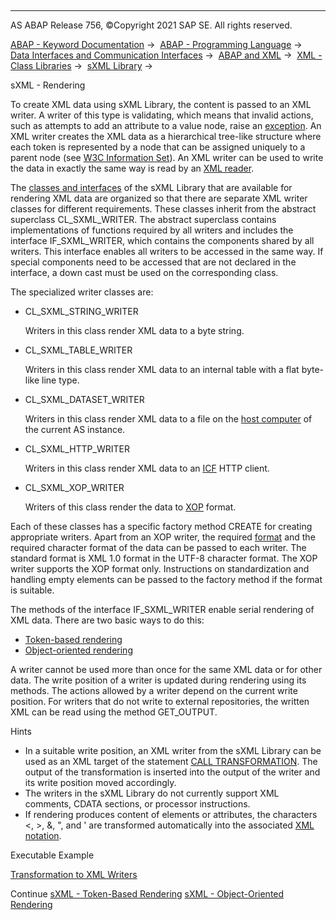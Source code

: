   

* * *

AS ABAP Release 756, ©Copyright 2021 SAP SE. All rights reserved.

[ABAP - Keyword Documentation](https://help.sap.com/doc/abapdocu_756_index_htm/7.56/en-US/abenabap.htm) →  [ABAP - Programming Language](https://help.sap.com/doc/abapdocu_756_index_htm/7.56/en-US/abenabap_reference.htm) →  [Data Interfaces and Communication Interfaces](https://help.sap.com/doc/abapdocu_756_index_htm/7.56/en-US/abenabap_data_communication.htm) →  [ABAP and XML](https://help.sap.com/doc/abapdocu_756_index_htm/7.56/en-US/abenabap_xml.htm) →  [XML - Class Libraries](https://help.sap.com/doc/abapdocu_756_index_htm/7.56/en-US/abenabap_xml_libs.htm) →  [sXML Library](https://help.sap.com/doc/abapdocu_756_index_htm/7.56/en-US/abenabap_sxml_lib.htm) → 

sXML - Rendering

To create XML data using sXML Library, the content is passed to an XML writer. A writer of this type is validating, which means that invalid actions, such as attempts to add an attribute to a value node, raise an [exception](https://help.sap.com/doc/abapdocu_756_index_htm/7.56/en-US/abenabap_sxml_lib_exceptions.htm). An XML writer creates the XML data as a hierarchical tree-like structure where each token is represented by a node that can be assigned uniquely to a parent node (see [W3C Information Set](http://www.w3.org/TR/xml-infoset/)). An XML writer can be used to write the data in exactly the same way is read by an [XML reader](https://help.sap.com/doc/abapdocu_756_index_htm/7.56/en-US/abenabap_sxml_lib_parse.htm).

The [classes and interfaces](https://help.sap.com/doc/abapdocu_756_index_htm/7.56/en-US/abenabap_sxml_lib_writer.htm) of the sXML Library that are available for rendering XML data are organized so that there are separate XML writer classes for different requirements. These classes inherit from the abstract superclass CL\_SXML\_WRITER. The abstract superclass contains implementations of functions required by all writers and includes the interface IF\_SXML\_WRITER, which contains the components shared by all writers. This interface enables all writers to be accessed in the same way. If special components need to be accessed that are not declared in the interface, a down cast must be used on the corresponding class.

The specialized writer classes are:

-   CL\_SXML\_STRING\_WRITER
    
    Writers in this class render XML data to a byte string.
    
-   CL\_SXML\_TABLE\_WRITER
    
    Writers in this class render XML data to an internal table with a flat byte-like line type.
    
-   CL\_SXML\_DATASET\_WRITER
    
    Writers in this class render XML data to a file on the [host computer](https://help.sap.com/doc/abapdocu_756_index_htm/7.56/en-US/abenhost_computer_glosry.htm "Glossary Entry") of the current AS instance.
    
-   CL\_SXML\_HTTP\_WRITER
    
    Writers in this class render XML data to an [ICF](https://help.sap.com/doc/abapdocu_756_index_htm/7.56/en-US/abenicf_glosry.htm "Glossary Entry") HTTP client.
    
-   CL\_SXML\_XOP\_WRITER
    
    Writers of this class render the data to [XOP](https://help.sap.com/doc/abapdocu_756_index_htm/7.56/en-US/abenxop_glosry.htm "Glossary Entry") format.
    

Each of these classes has a specific factory method CREATE for creating appropriate writers. Apart from an XOP writer, the required [format](https://help.sap.com/doc/abapdocu_756_index_htm/7.56/en-US/abenabap_sxml_lib_formats.htm) and the required character format of the data can be passed to each writer. The standard format is XML 1.0 format in the UTF-8 character format. The XOP writer supports the XOP format only. Instructions on standardization and handling empty elements can be passed to the factory method if the format is suitable.

The methods of the interface IF\_SXML\_WRITER enable serial rendering of XML data. There are two basic ways to do this:

-   [Token-based rendering](https://help.sap.com/doc/abapdocu_756_index_htm/7.56/en-US/abenabap_sxml_lib_render_token.htm)
-   [Object-oriented rendering](https://help.sap.com/doc/abapdocu_756_index_htm/7.56/en-US/abenabap_sxml_lib_render_oo.htm)

A writer cannot be used more than once for the same XML data or for other data. The write position of a writer is updated during rendering using its methods. The actions allowed by a writer depend on the current write position. For writers that do not write to external repositories, the written XML can be read using the method GET\_OUTPUT.

Hints

-   In a suitable write position, an XML writer from the sXML Library can be used as an XML target of the statement [CALL TRANSFORMATION](https://help.sap.com/doc/abapdocu_756_index_htm/7.56/en-US/abapcall_transformation.htm). The output of the transformation is inserted into the output of the writer and its write position moved accordingly.
-   The writers in the sXML Library do not currently support XML comments, CDATA sections, or processor instructions.
-   If rendering produces content of elements or attributes, the characters <, \>, &, ", and ' are transformed automatically into the associated [XML notation](https://help.sap.com/doc/abapdocu_756_index_htm/7.56/en-US/abenxml_oview.htm).

Executable Example

[Transformation to XML Writers](https://help.sap.com/doc/abapdocu_756_index_htm/7.56/en-US/abensxml_trafo_into_writer_abexa.htm)

Continue
[sXML - Token-Based Rendering](https://help.sap.com/doc/abapdocu_756_index_htm/7.56/en-US/abenabap_sxml_lib_render_token.htm)
[sXML - Object-Oriented Rendering](https://help.sap.com/doc/abapdocu_756_index_htm/7.56/en-US/abenabap_sxml_lib_render_oo.htm)